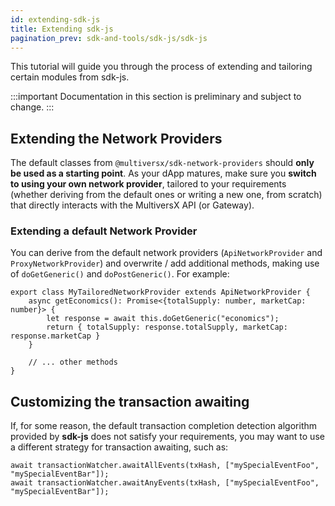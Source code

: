 ```yaml
---
id: extending-sdk-js
title: Extending sdk-js
pagination_prev: sdk-and-tools/sdk-js/sdk-js
---
```


[comment]: # (mx-abstract)

This tutorial will guide you through the process of extending and tailoring certain modules from sdk-js.

:::important
Documentation in this section is preliminary and subject to change.
:::

[comment]: # (mx-context-auto)

## Extending the Network Providers

The default classes from `@multiversx/sdk-network-providers` should **only be used as a starting point**. As your dApp matures, make sure you **switch to using your own network provider**, tailored to your requirements (whether deriving from the default ones or writing a new one, from scratch) that directly interacts with the MultiversX API (or Gateway).

[comment]: # (mx-context-auto)

### Extending a default Network Provider

You can derive from the default network providers (`ApiNetworkProvider` and `ProxyNetworkProvider`) and overwrite / add additional methods, making use of `doGetGeneric()` and `doPostGeneric()`. For example:

```
export class MyTailoredNetworkProvider extends ApiNetworkProvider {
    async getEconomics(): Promise<{totalSupply: number, marketCap: number}> {
        let response = await this.doGetGeneric("economics");
        return { totalSupply: response.totalSupply, marketCap: response.marketCap }
    }

    // ... other methods
}
```

[comment]: # (mx-context-auto)

## Customizing the transaction awaiting

If, for some reason, the default transaction completion detection algorithm provided by **sdk-js** does not satisfy your requirements, you may want to use a different strategy for transaction awaiting, such as:

```
await transactionWatcher.awaitAllEvents(txHash, ["mySpecialEventFoo", "mySpecialEventBar"]);
await transactionWatcher.awaitAnyEvents(txHash, ["mySpecialEventFoo", "mySpecialEventBar"]);
```
